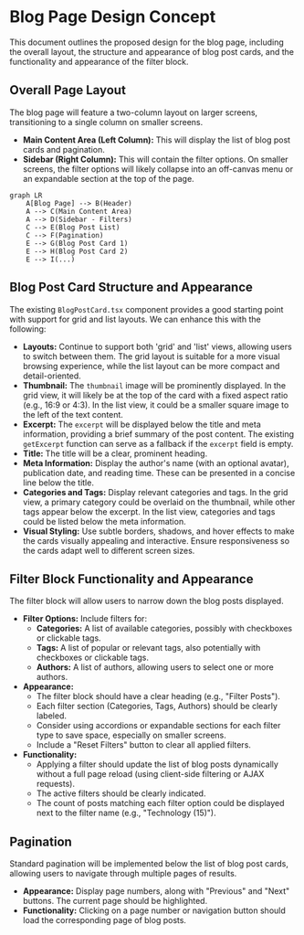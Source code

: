 # Blog Page Design Concept

This document outlines the proposed design for the blog page, including the overall layout, the structure and appearance of blog post cards, and the functionality and appearance of the filter block.

## Overall Page Layout

The blog page will feature a two-column layout on larger screens, transitioning to a single column on smaller screens.

*   **Main Content Area (Left Column):** This will display the list of blog post cards and pagination.
*   **Sidebar (Right Column):** This will contain the filter options. On smaller screens, the filter options will likely collapse into an off-canvas menu or an expandable section at the top of the page.

```mermaid
graph LR
    A[Blog Page] --> B(Header)
    A --> C(Main Content Area)
    A --> D(Sidebar - Filters)
    C --> E(Blog Post List)
    C --> F(Pagination)
    E --> G(Blog Post Card 1)
    E --> H(Blog Post Card 2)
    E --> I(...)
```

## Blog Post Card Structure and Appearance

The existing `BlogPostCard.tsx` component provides a good starting point with support for grid and list layouts. We can enhance this with the following:

*   **Layouts:** Continue to support both 'grid' and 'list' views, allowing users to switch between them. The grid layout is suitable for a more visual browsing experience, while the list layout can be more compact and detail-oriented.
*   **Thumbnail:** The `thumbnail` image will be prominently displayed. In the grid view, it will likely be at the top of the card with a fixed aspect ratio (e.g., 16:9 or 4:3). In the list view, it could be a smaller square image to the left of the text content.
*   **Excerpt:** The `excerpt` will be displayed below the title and meta information, providing a brief summary of the post content. The existing `getExcerpt` function can serve as a fallback if the `excerpt` field is empty.
*   **Title:** The title will be a clear, prominent heading.
*   **Meta Information:** Display the author's name (with an optional avatar), publication date, and reading time. These can be presented in a concise line below the title.
*   **Categories and Tags:** Display relevant categories and tags. In the grid view, a primary category could be overlaid on the thumbnail, while other tags appear below the excerpt. In the list view, categories and tags could be listed below the meta information.
*   **Visual Styling:** Use subtle borders, shadows, and hover effects to make the cards visually appealing and interactive. Ensure responsiveness so the cards adapt well to different screen sizes.

## Filter Block Functionality and Appearance

The filter block will allow users to narrow down the blog posts displayed.

*   **Filter Options:** Include filters for:
    *   **Categories:** A list of available categories, possibly with checkboxes or clickable tags.
    *   **Tags:** A list of popular or relevant tags, also potentially with checkboxes or clickable tags.
    *   **Authors:** A list of authors, allowing users to select one or more authors.
*   **Appearance:**
    *   The filter block should have a clear heading (e.g., "Filter Posts").
    *   Each filter section (Categories, Tags, Authors) should be clearly labeled.
    *   Consider using accordions or expandable sections for each filter type to save space, especially on smaller screens.
    *   Include a "Reset Filters" button to clear all applied filters.
*   **Functionality:**
    *   Applying a filter should update the list of blog posts dynamically without a full page reload (using client-side filtering or AJAX requests).
    *   The active filters should be clearly indicated.
    *   The count of posts matching each filter option could be displayed next to the filter name (e.g., "Technology (15)").

## Pagination

Standard pagination will be implemented below the list of blog post cards, allowing users to navigate through multiple pages of results.

*   **Appearance:** Display page numbers, along with "Previous" and "Next" buttons. The current page should be highlighted.
*   **Functionality:** Clicking on a page number or navigation button should load the corresponding page of blog posts.